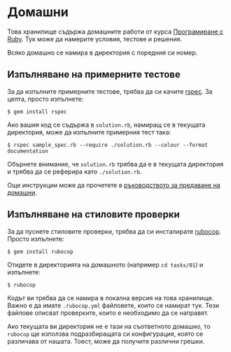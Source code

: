 # Домашни

Това хранилище съдържа домашните работи от курса [Програмиране с Ruby](http://fmi.ruby.bg). Тук може да намерите условия, тестове и решения.

Всяко домашно се намира в директория с поредния си номер.

## Изпълняване на примерните тестове

За да изпълните примерните тестове, трябва да си качите [rspec](https://www.relishapp.com/rspec). За целта, просто изпълнете:

    $ gem install rspec

Ако вашия код се съдържа в `solution.rb`, намиращ се в текущата директория, може да изпълните примерния тест така:

    $ rspec sample_spec.rb --require ./solution.rb --colour --format documentation

Обърнете внимание, че `solution.rb` трябва да е в текущата директория и трябва да се реферира като `./solution.rb`.

Още инструкции може да прочетете в [ръководството за предаване на домашни](http://fmi.ruby.bg/tasks/guide).

## Изпълняване на стиловите проверки

За да пуснете стиловите проверки, трябва да си инсталирате [rubocop](https://github.com/bbatsov/rubocop). Просто изпълнете:

    $ gem install rubocop

Отидете в директорията на домашното (например `cd tasks/01`) и изпълнете:

    $ rubocop

Кодът ви трябва да се намира в локална версия на това хранилище. Важно е да имате `.rubocop.yml` файловете, които се намират тук. Тези файлове описват проверките, които е необходимо да се направят.

Ако текущата ви директория не е тази на съответното домашно, то `rubocop` ще използва подразбиращата си конфигурация, която се различава от нашата. Тоест, може да получите различни грешки.
